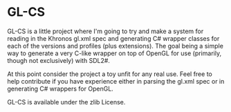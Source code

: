 GL-CS
=====

GL-CS is a little project where I'm going to try and make a system for reading in the Khronos gl.xml spec and generating C# wrapper classes for each of the versions and profiles (plus extensions). The goal being a simple way to generate a very C-like wrapper on top of OpenGL for use (primarily, though not exclusively) with SDL2#.

At this point consider the project a toy unfit for any real use. Feel free to help contribute if you have experience either in parsing the gl.xml spec or in generating C# wrappers for OpenGL.

GL-CS is available under the zlib License.
